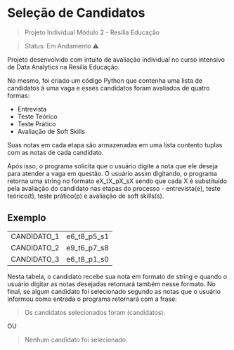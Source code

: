 <h1>Seleção de Candidatos</h1>

> Projeto Individual Módulo 2 - Resilia Educação

> Status: Em Andamento ⚠️


Projeto desenvolvido com intuito de avaliação individual no curso intensivo de Data Analytics na Resilia Educação.

No mesmo, foi criado um código Python que contenha uma lista de candidatos à uma vaga e esses candidatos foram avaliados de quatro formas:

+ Entrevista
+ Teste Teórico
+ Teste Prático
+ Avaliação de Soft Skills

Suas notas em cada etapa são armazenadas em uma lista contento tuplas com as notas de cada candidato.

Após isso, o programa solicita que o usuário digite a nota que ele deseja para atender a vaga em questão. O usuário assim digitando, o programa retorna uma string no formato eX_tX_pX_sX sendo que cada X é substituído pela avaliação do candidato nas etapas do processo - entrevista(e), teste teórico(t), teste prático(p) e avaliação de soft skills(s).

## Exemplo

<table>
  <tr></tr>
    <td>CANDIDATO_1</td><td>e6_t8_p5_s1</td>
  <tr></tr>
  <tr></tr>
    <td>CANDIDATO_2</td><td>e9_t6_p7_s8</td>
  <tr></tr>
    <tr></tr>
    <td>CANDIDATO_3</td><td>e6_t8_p1_s0</td>
  <tr></tr>
</table>

Nesta tabela, o candidato recebe sua nota em formato de string e quando o usuário digitar as notas desejadas retornará também nesse formato. No final, se algum candidato foi selecionado segundo as notas que o usuário informou como entrada o programa retornará com a frase:
> Os candidatos selecionados foram (candidatos).

OU

> Nenhum candidato foi selecionado.
